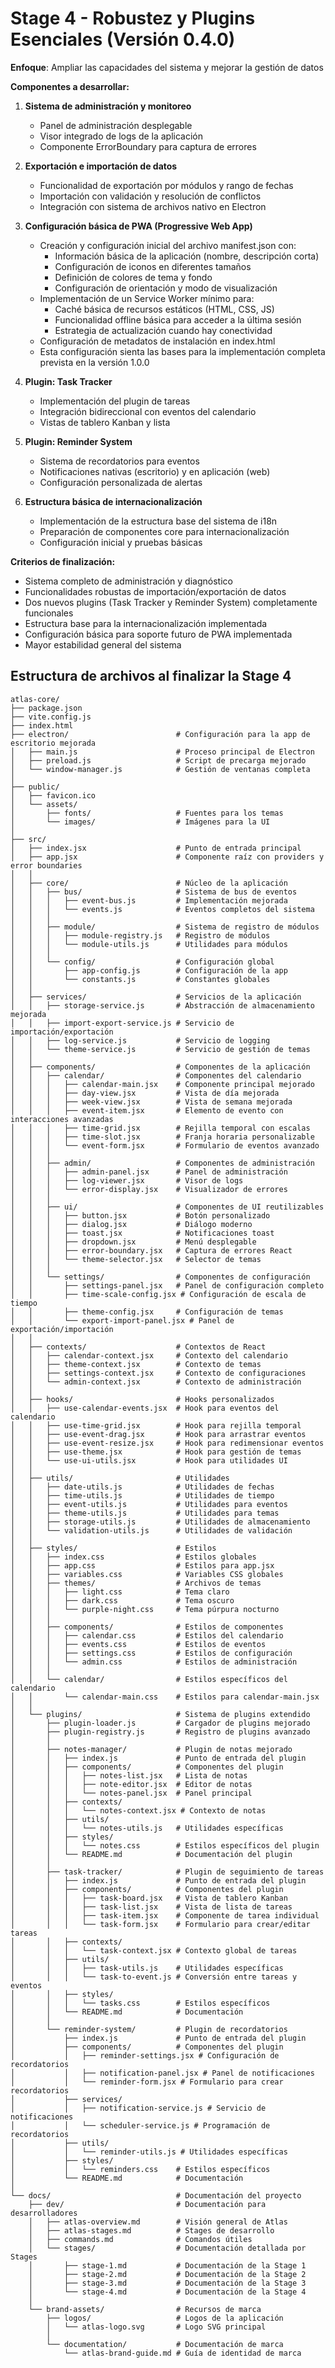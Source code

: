 # Stage 4 - Robustez y Plugins Esenciales (Versión 0.4.0)

**Enfoque**: Ampliar las capacidades del sistema y mejorar la gestión de datos

**Componentes a desarrollar:**
1. **Sistema de administración y monitoreo**
   - Panel de administración desplegable
   - Visor integrado de logs de la aplicación
   - Componente ErrorBoundary para captura de errores

2. **Exportación e importación de datos**
   - Funcionalidad de exportación por módulos y rango de fechas
   - Importación con validación y resolución de conflictos
   - Integración con sistema de archivos nativo en Electron

3. **Configuración básica de PWA (Progressive Web App)**
   - Creación y configuración inicial del archivo manifest.json con:
     - Información básica de la aplicación (nombre, descripción corta)
     - Configuración de iconos en diferentes tamaños
     - Definición de colores de tema y fondo
     - Configuración de orientación y modo de visualización
   - Implementación de un Service Worker mínimo para:
     - Caché básica de recursos estáticos (HTML, CSS, JS)
     - Funcionalidad offline básica para acceder a la última sesión
     - Estrategia de actualización cuando hay conectividad
   - Configuración de metadatos de instalación en index.html
   - Esta configuración sienta las bases para la implementación completa prevista en la versión 1.0.0

4. **Plugin: Task Tracker**
   - Implementación del plugin de tareas
   - Integración bidireccional con eventos del calendario
   - Vistas de tablero Kanban y lista

5. **Plugin: Reminder System**
   - Sistema de recordatorios para eventos
   - Notificaciones nativas (escritorio) y en aplicación (web)
   - Configuración personalizada de alertas

6. **Estructura básica de internacionalización**
   - Implementación de la estructura base del sistema de i18n
   - Preparación de componentes core para internacionalización
   - Configuración inicial y pruebas básicas

**Criterios de finalización:**
- Sistema completo de administración y diagnóstico
- Funcionalidades robustas de importación/exportación de datos
- Dos nuevos plugins (Task Tracker y Reminder System) completamente funcionales
- Estructura base para la internacionalización implementada
- Configuración básica para soporte futuro de PWA implementada
- Mayor estabilidad general del sistema

## Estructura de archivos al finalizar la Stage 4

```
atlas-core/
├── package.json
├── vite.config.js
├── index.html
├── electron/                        # Configuración para la app de escritorio mejorada
│   ├── main.js                      # Proceso principal de Electron
│   ├── preload.js                   # Script de precarga mejorado
│   └── window-manager.js            # Gestión de ventanas completa
│
├── public/
│   ├── favicon.ico
│   └── assets/
│       ├── fonts/                   # Fuentes para los temas
│       └── images/                  # Imágenes para la UI
│
├── src/
│   ├── index.jsx                    # Punto de entrada principal
│   ├── app.jsx                      # Componente raíz con providers y error boundaries
│   │
│   ├── core/                        # Núcleo de la aplicación
│   │   ├── bus/                     # Sistema de bus de eventos
│   │   │   ├── event-bus.js         # Implementación mejorada
│   │   │   └── events.js            # Eventos completos del sistema
│   │   │
│   │   ├── module/                  # Sistema de registro de módulos
│   │   │   ├── module-registry.js   # Registro de módulos
│   │   │   └── module-utils.js      # Utilidades para módulos
│   │   │
│   │   └── config/                  # Configuración global
│   │       ├── app-config.js        # Configuración de la app
│   │       └── constants.js         # Constantes globales
│   │
│   ├── services/                    # Servicios de la aplicación
│   │   ├── storage-service.js       # Abstracción de almacenamiento mejorada
│   │   ├── import-export-service.js # Servicio de importación/exportación
│   │   ├── log-service.js           # Servicio de logging
│   │   └── theme-service.js         # Servicio de gestión de temas
│   │
│   ├── components/                  # Componentes de la aplicación
│   │   ├── calendar/                # Componentes del calendario
│   │   │   ├── calendar-main.jsx    # Componente principal mejorado
│   │   │   ├── day-view.jsx         # Vista de día mejorada
│   │   │   ├── week-view.jsx        # Vista de semana mejorada
│   │   │   ├── event-item.jsx       # Elemento de evento con interacciones avanzadas
│   │   │   ├── time-grid.jsx        # Rejilla temporal con escalas
│   │   │   ├── time-slot.jsx        # Franja horaria personalizable
│   │   │   └── event-form.jsx       # Formulario de eventos avanzado
│   │   │
│   │   ├── admin/                   # Componentes de administración
│   │   │   ├── admin-panel.jsx      # Panel de administración
│   │   │   ├── log-viewer.jsx       # Visor de logs
│   │   │   └── error-display.jsx    # Visualizador de errores
│   │   │
│   │   ├── ui/                      # Componentes de UI reutilizables
│   │   │   ├── button.jsx           # Botón personalizado
│   │   │   ├── dialog.jsx           # Diálogo moderno
│   │   │   ├── toast.jsx            # Notificaciones toast
│   │   │   ├── dropdown.jsx         # Menú desplegable
│   │   │   ├── error-boundary.jsx   # Captura de errores React
│   │   │   └── theme-selector.jsx   # Selector de temas
│   │   │
│   │   └── settings/                # Componentes de configuración
│   │       ├── settings-panel.jsx   # Panel de configuración completo
│   │       ├── time-scale-config.jsx # Configuración de escala de tiempo
│   │       ├── theme-config.jsx     # Configuración de temas
│   │       └── export-import-panel.jsx # Panel de exportación/importación
│   │
│   ├── contexts/                    # Contextos de React
│   │   ├── calendar-context.jsx     # Contexto del calendario
│   │   ├── theme-context.jsx        # Contexto de temas
│   │   ├── settings-context.jsx     # Contexto de configuraciones
│   │   └── admin-context.jsx        # Contexto de administración
│   │
│   ├── hooks/                       # Hooks personalizados
│   │   ├── use-calendar-events.jsx  # Hook para eventos del calendario
│   │   ├── use-time-grid.jsx        # Hook para rejilla temporal
│   │   ├── use-event-drag.jsx       # Hook para arrastrar eventos
│   │   ├── use-event-resize.jsx     # Hook para redimensionar eventos
│   │   ├── use-theme.jsx            # Hook para gestión de temas
│   │   └── use-ui-utils.jsx         # Hook para utilidades UI
│   │
│   ├── utils/                       # Utilidades
│   │   ├── date-utils.js            # Utilidades de fechas
│   │   ├── time-utils.js            # Utilidades de tiempo
│   │   ├── event-utils.js           # Utilidades para eventos
│   │   ├── theme-utils.js           # Utilidades para temas
│   │   ├── storage-utils.js         # Utilidades de almacenamiento
│   │   └── validation-utils.js      # Utilidades de validación
│   │
│   ├── styles/                      # Estilos
│   │   ├── index.css                # Estilos globales
│   │   ├── app.css                  # Estilos para app.jsx
│   │   ├── variables.css            # Variables CSS globales
│   │   ├── themes/                  # Archivos de temas
│   │   │   ├── light.css            # Tema claro
│   │   │   ├── dark.css             # Tema oscuro
│   │   │   └── purple-night.css     # Tema púrpura nocturno
│   │   │
│   │   ├── components/              # Estilos de componentes
│   │   │   ├── calendar.css         # Estilos del calendario
│   │   │   ├── events.css           # Estilos de eventos
│   │   │   ├── settings.css         # Estilos de configuración
│   │   │   └── admin.css            # Estilos de administración
│   │   │
│   │   └── calendar/                # Estilos específicos del calendario
│   │       └── calendar-main.css    # Estilos para calendar-main.jsx
│   │
│   └── plugins/                     # Sistema de plugins extendido
│       ├── plugin-loader.js         # Cargador de plugins mejorado
│       ├── plugin-registry.js       # Registro de plugins avanzado
│       │
│       ├── notes-manager/           # Plugin de notas mejorado
│       │   ├── index.js             # Punto de entrada del plugin
│       │   ├── components/          # Componentes del plugin
│       │   │   ├── notes-list.jsx   # Lista de notas
│       │   │   ├── note-editor.jsx  # Editor de notas
│       │   │   └── notes-panel.jsx  # Panel principal
│       │   ├── contexts/
│       │   │   └── notes-context.jsx # Contexto de notas
│       │   ├── utils/
│       │   │   └── notes-utils.js   # Utilidades específicas
│       │   ├── styles/
│       │   │   └── notes.css        # Estilos específicos del plugin
│       │   └── README.md            # Documentación del plugin
│       │
│       ├── task-tracker/            # Plugin de seguimiento de tareas
│       │   ├── index.js             # Punto de entrada del plugin
│       │   ├── components/          # Componentes del plugin
│       │   │   ├── task-board.jsx   # Vista de tablero Kanban
│       │   │   ├── task-list.jsx    # Vista de lista de tareas
│       │   │   ├── task-item.jsx    # Componente de tarea individual
│       │   │   └── task-form.jsx    # Formulario para crear/editar tareas
│       │   ├── contexts/
│       │   │   └── task-context.jsx # Contexto global de tareas
│       │   ├── utils/
│       │   │   ├── task-utils.js    # Utilidades específicas
│       │   │   └── task-to-event.js # Conversión entre tareas y eventos
│       │   ├── styles/
│       │   │   └── tasks.css        # Estilos específicos
│       │   └── README.md            # Documentación
│       │
│       └── reminder-system/         # Plugin de recordatorios
│           ├── index.js             # Punto de entrada del plugin
│           ├── components/          # Componentes del plugin
│           │   ├── reminder-settings.jsx # Configuración de recordatorios
│           │   ├── notification-panel.jsx # Panel de notificaciones
│           │   └── reminder-form.jsx # Formulario para crear recordatorios
│           ├── services/
│           │   ├── notification-service.js # Servicio de notificaciones
│           │   └── scheduler-service.js # Programación de recordatorios
│           ├── utils/
│           │   └── reminder-utils.js # Utilidades específicas
│           ├── styles/
│           │   └── reminders.css    # Estilos específicos
│           └── README.md            # Documentación
│
└── docs/                            # Documentación del proyecto
    ├── dev/                         # Documentación para desarrolladores
    │   ├── atlas-overview.md        # Visión general de Atlas
    │   ├── atlas-stages.md          # Stages de desarrollo
    │   ├── commands.md              # Comandos útiles
    │   └── stages/                  # Documentación detallada por Stages
    │       ├── stage-1.md           # Documentación de la Stage 1
    │       ├── stage-2.md           # Documentación de la Stage 2
    │       ├── stage-3.md           # Documentación de la Stage 3
    │       └── stage-4.md           # Documentación de la Stage 4
    │
    └── brand-assets/                # Recursos de marca
        ├── logos/                   # Logos de la aplicación
        │   └── atlas-logo.svg       # Logo SVG principal
        │
        └── documentation/           # Documentación de marca
            └── atlas-brand-guide.md # Guía de identidad de marca
```
